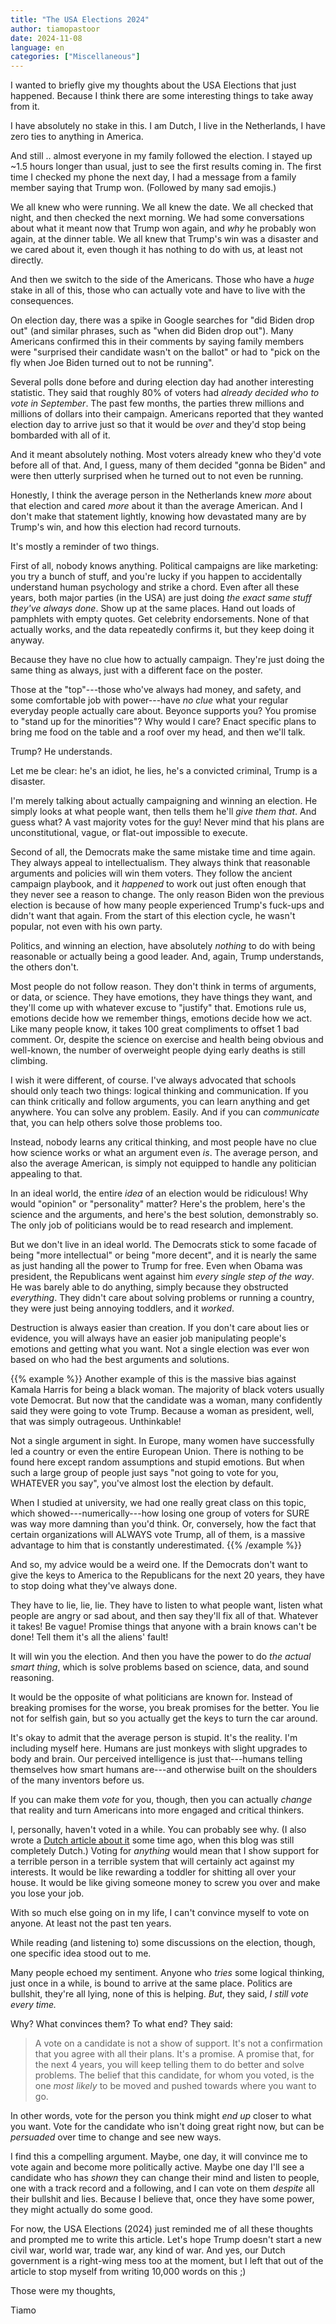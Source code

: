 ```yaml
---
title: "The USA Elections 2024"
author: tiamopastoor
date: 2024-11-08
language: en
categories: ["Miscellaneous"]
---
```


I wanted to briefly give my thoughts about the USA Elections that just happened. Because I think there are some interesting things to take away from it. 

I have absolutely no stake in this. I am Dutch, I live in the Netherlands, I have zero ties to anything in America.

And still .. almost everyone in my family followed the election. I stayed up ~1.5 hours longer than usual, just to see the first results coming in. The first time I checked my phone the next day, I had a message from a family member saying that Trump won. (Followed by many sad emojis.)

We all knew who were running. We all knew the date. We all checked that night, and then checked the next morning. We had some conversations about what it meant now that Trump won again, and _why_ he probably won again, at the dinner table. We all knew that Trump's win was a disaster and we cared about it, even though it has nothing to do with us, at least not directly.

And then we switch to the side of the Americans. Those who have a _huge_ stake in all of this, those who can actually vote and have to live with the consequences.

On election day, there was a spike in Google searches for "did Biden drop out" (and similar phrases, such as "when did Biden drop out"). Many Americans confirmed this in their comments by saying family members were "surprised their candidate wasn't on the ballot" or had to "pick on the fly when Joe Biden turned out to not be running".

Several polls done before and during election day had another interesting statistic. They said that roughly 80% of voters had _already decided who to vote in September_. The past few months, the parties threw millions and millions of dollars into their campaign. Americans reported that they wanted election day to arrive just so that it would be _over_ and they'd stop being bombarded with all of it. 

And it meant absolutely nothing. Most voters already knew who they'd vote before all of that. And, I guess, many of them decided "gonna be Biden" and were then utterly surprised when he turned out to not even be running.

Honestly, I think the average person in the Netherlands knew _more_ about that election and cared _more_ about it than the average American. And I don't make that statement lightly, knowing how devastated many are by Trump's win, and how this election had record turnouts.

It's mostly a reminder of two things.

First of all, nobody knows anything. Political campaigns are like marketing: you try a bunch of stuff, and you're lucky if you happen to accidentally understand human psychology and strike a chord. Even after all these years, both major parties (in the USA) are just doing _the exact same stuff they've always done_. Show up at the same places. Hand out loads of pamphlets with empty quotes. Get celebrity endorsements. None of that actually works, and the data repeatedly confirms it, but they keep doing it anyway. 

Because they have no clue how to actually campaign. They're just doing the same thing as always, just with a different face on the poster.

Those at the "top"---those who've always had money, and safety, and some comfortable job with power---have _no clue_ what your regular everyday people actually care about. Beyonce supports you? You promise to "stand up for the minorities"? Why would I care? Enact specific plans to bring me food on the table and a roof over my head, and then we'll talk.

Trump? He understands. 

Let me be clear: he's an idiot, he lies, he's a convicted criminal, Trump is a disaster. 

I'm merely talking about actually campaigning and winning an election. He simply looks at what people want, then tells them he'll _give them that_. And guess what? A vast majority votes for the guy! Never mind that his plans are unconstitutional, vague, or flat-out impossible to execute.

Second of all, the Democrats make the same mistake time and time again. They always appeal to intellectualism. They always think that reasonable arguments and policies will win them voters. They follow the ancient campaign playbook, and it _happened_ to work out just often enough that they never see a reason to change. The only reason Biden won the previous election is because of how many people experienced Trump's fuck-ups and didn't want that again. From the start of this election cycle, he wasn't popular, not even with his own party.

Politics, and winning an election, have absolutely _nothing_ to do with being reasonable or actually being a good leader. And, again, Trump understands, the others don't.

Most people do not follow reason. They don't think in terms of arguments, or data, or science. They have emotions, they have things they want, and they'll come up with whatever excuse to "justify" that. Emotions rule us, emotions decide how we remember things, emotions decide how we act. Like many people know, it takes 100 great compliments to offset 1 bad comment. Or, despite the science on exercise and health being obvious and well-known, the number of overweight people dying early deaths is still climbing.

I wish it were different, of course. I've always advocated that schools should only teach two things: logical thinking and communication. If you can think critically and follow arguments, you can learn anything and get anywhere. You can solve any problem. Easily. And if you can _communicate_ that, you can help others solve those problems too.

Instead, nobody learns any critical thinking, and most people have no clue how science works or what an argument even _is_. The average person, and also the average American, is simply not equipped to handle any politician appealing to that.

In an ideal world, the entire _idea_ of an election would be ridiculous! Why would "opinion" or "personality" matter? Here's the problem, here's the science and the arguments, and here's the best solution, demonstrably so. The only job of politicians would be to read research and implement.

But we don't live in an ideal world. The Democrats stick to some facade of being "more intellectual" or being "more decent", and it is nearly the same as just handing all the power to Trump for free. Even when Obama was president, the Republicans went against him _every single step of the way_. He was barely able to do anything, simply because they obstructed _everything_. They didn't care about solving problems or running a country, they were just being annoying toddlers, and it _worked_. 

Destruction is always easier than creation. If you don't care about lies or evidence, you will always have an easier job manipulating people's emotions and getting what you want. Not a single election was ever won based on who had the best arguments and solutions.

{{% example %}}
Another example of this is the massive bias against Kamala Harris for being a black woman. The majority of black voters usually vote Democrat. But now that the candidate was a woman, many confidently said they were going to vote Trump. Because a woman as president, well, that was simply outrageous. Unthinkable!

Not a single argument in sight. In Europe, many women have successfully led a country or even the entire European Union. There is nothing to be found here except random assumptions and stupid emotions. But when such a large group of people just says "not going to vote for you, WHATEVER you say", you've almost lost the election by default. 

When I studied at university, we had one really great class on this topic, which showed---numerically---how losing one group of voters for SURE was way more damning than you'd think. Or, conversely, how the fact that certain organizations will ALWAYS vote Trump, all of them, is a massive advantage to him that is constantly underestimated.
{{% /example %}}

And so, my advice would be a weird one. If the Democrats don't want to give the keys to America to the Republicans for the next 20 years, they have to stop doing what they've always done.

They have to lie, lie, lie. They have to listen to what people want, listen what people are angry or sad about, and then say they'll fix all of that. Whatever it takes! Be vague! Promise things that anyone with a brain knows can't be done! Tell them it's all the aliens' fault!

It will win you the election. And then you have the power to do _the actual smart thing_, which is solve problems based on science, data, and sound reasoning.

It would be the opposite of what politicians are known for. Instead of breaking promises for the worse, you break promises for the better. You lie not for selfish gain, but so you actually get the keys to turn the car around. 

It's okay to admit that the average person is stupid. It's the reality. I'm including myself here. Humans are just monkeys with slight upgrades to body and brain. Our perceived intelligence is just that---humans telling themselves how smart humans are---and otherwise built on the shoulders of the many inventors before us.

If you can make them _vote_ for you, though, then you can actually _change_ that reality and turn Americans into more engaged and critical thinkers.

I, personally, haven't voted in a while. You can probably see why. (I also wrote a [Dutch article about it](/blog/2023/2023-11-16-waarom-ik-niet-stem/) some time ago, when this blog was still completely Dutch.) Voting for _anything_ would mean that I show support for a terrible person in a terrible system that will certainly act against my interests. It would be like rewarding a toddler for shitting all over your house. It would be like giving someone money to screw you over and make you lose your job. 

With so much else going on in my life, I can't convince myself to vote on anyone. At least not the past ten years.

While reading (and listening to) some discussions on the election, though, one specific idea stood out to me.

Many people echoed my sentiment. Anyone who _tries_ some logical thinking, just once in a while, is bound to arrive at the same place. Politics are bullshit, they're all lying, none of this is helping. _But_, they said, _I still vote every time._

Why? What convinces them? To what end? They said: 

> A vote on a candidate is not a show of support. It's not a confirmation that you agree with all their plans. It's a promise. A promise that, for the next 4 years, you will keep telling them to do better and solve problems. The belief that this candidate, for whom you voted, is the one _most likely_ to be moved and pushed towards where you want to go.

In other words, vote for the person you think might _end up_ closer to what you want. Vote for the candidate who isn't doing great right now, but can be _persuaded_ over time to change and see new ways.

I find this a compelling argument. Maybe, one day, it will convince me to vote again and become more politically active. Maybe one day I'll see a candidate who has _shown_ they can change their mind and listen to people, one with a track record and a following, and I can vote on them _despite_ all their bullshit and lies. Because I believe that, once they have some power, they might actually do some good.

For now, the USA Elections (2024) just reminded me of all these thoughts and prompted me to write this article. Let's hope Trump doesn't start a new civil war, world war, trade war, any kind of war. And yes, our Dutch government is a right-wing mess too at the moment, but I left that out of the article to stop myself from writing 10,000 words on this ;)

Those were my thoughts,

Tiamo